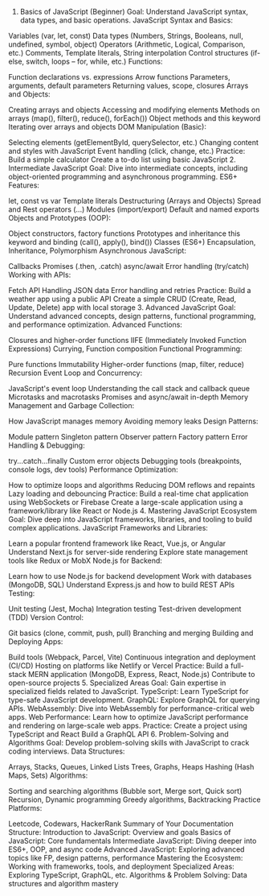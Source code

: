 1. Basics of JavaScript (Beginner)
Goal: Understand JavaScript syntax, data types, and basic operations.
JavaScript Syntax and Basics:

Variables (var, let, const)
Data types (Numbers, Strings, Booleans, null, undefined, symbol, object)
Operators (Arithmetic, Logical, Comparison, etc.)
Comments, Template literals, String interpolation
Control structures (if-else, switch, loops – for, while, etc.)
Functions:

Function declarations vs. expressions
Arrow functions
Parameters, arguments, default parameters
Returning values, scope, closures
Arrays and Objects:

Creating arrays and objects
Accessing and modifying elements
Methods on arrays (map(), filter(), reduce(), forEach())
Object methods and this keyword
Iterating over arrays and objects
DOM Manipulation (Basic):

Selecting elements (getElementById, querySelector, etc.)
Changing content and styles with JavaScript
Event handling (click, change, etc.)
Practice:
Build a simple calculator
Create a to-do list using basic JavaScript
2. Intermediate JavaScript
Goal: Dive into intermediate concepts, including object-oriented programming and asynchronous programming.
ES6+ Features:

let, const vs var
Template literals
Destructuring (Arrays and Objects)
Spread and Rest operators (...)
Modules (import/export)
Default and named exports
Objects and Prototypes (OOP):

Object constructors, factory functions
Prototypes and inheritance
this keyword and binding (call(), apply(), bind())
Classes (ES6+)
Encapsulation, Inheritance, Polymorphism
Asynchronous JavaScript:

Callbacks
Promises (.then, .catch)
async/await
Error handling (try/catch)
Working with APIs:

Fetch API
Handling JSON data
Error handling and retries
Practice:
Build a weather app using a public API
Create a simple CRUD (Create, Read, Update, Delete) app with local storage
3. Advanced JavaScript
Goal: Understand advanced concepts, design patterns, functional programming, and performance optimization.
Advanced Functions:

Closures and higher-order functions
IIFE (Immediately Invoked Function Expressions)
Currying, Function composition
Functional Programming:

Pure functions
Immutability
Higher-order functions (map, filter, reduce)
Recursion
Event Loop and Concurrency:

JavaScript's event loop
Understanding the call stack and callback queue
Microtasks and macrotasks
Promises and async/await in-depth
Memory Management and Garbage Collection:

How JavaScript manages memory
Avoiding memory leaks
Design Patterns:

Module pattern
Singleton pattern
Observer pattern
Factory pattern
Error Handling & Debugging:

try...catch...finally
Custom error objects
Debugging tools (breakpoints, console logs, dev tools)
Performance Optimization:

How to optimize loops and algorithms
Reducing DOM reflows and repaints
Lazy loading and debouncing
Practice:
Build a real-time chat application using WebSockets or Firebase
Create a large-scale application using a framework/library like React or Node.js
4. Mastering JavaScript Ecosystem
Goal: Dive deep into JavaScript frameworks, libraries, and tooling to build complex applications.
JavaScript Frameworks and Libraries:

Learn a popular frontend framework like React, Vue.js, or Angular
Understand Next.js for server-side rendering
Explore state management tools like Redux or MobX
Node.js for Backend:

Learn how to use Node.js for backend development
Work with databases (MongoDB, SQL)
Understand Express.js and how to build REST APIs
Testing:

Unit testing (Jest, Mocha)
Integration testing
Test-driven development (TDD)
Version Control:

Git basics (clone, commit, push, pull)
Branching and merging
Building and Deploying Apps:

Build tools (Webpack, Parcel, Vite)
Continuous integration and deployment (CI/CD)
Hosting on platforms like Netlify or Vercel
Practice:
Build a full-stack MERN application (MongoDB, Express, React, Node.js)
Contribute to open-source projects
5. Specialized Areas
Goal: Gain expertise in specialized fields related to JavaScript.
TypeScript: Learn TypeScript for type-safe JavaScript development.
GraphQL: Explore GraphQL for querying APIs.
WebAssembly: Dive into WebAssembly for performance-critical web apps.
Web Performance: Learn how to optimize JavaScript performance and rendering on large-scale web apps.
Practice:
Create a project using TypeScript and React
Build a GraphQL API
6. Problem-Solving and Algorithms
Goal: Develop problem-solving skills with JavaScript to crack coding interviews.
Data Structures:

Arrays, Stacks, Queues, Linked Lists
Trees, Graphs, Heaps
Hashing (Hash Maps, Sets)
Algorithms:

Sorting and searching algorithms (Bubble sort, Merge sort, Quick sort)
Recursion, Dynamic programming
Greedy algorithms, Backtracking
Practice Platforms:

Leetcode, Codewars, HackerRank
Summary of Your Documentation Structure:
Introduction to JavaScript: Overview and goals
Basics of JavaScript: Core fundamentals
Intermediate JavaScript: Diving deeper into ES6+, OOP, and async code
Advanced JavaScript: Exploring advanced topics like FP, design patterns, performance
Mastering the Ecosystem: Working with frameworks, tools, and deployment
Specialized Areas: Exploring TypeScript, GraphQL, etc.
Algorithms & Problem Solving: Data structures and algorithm mastery